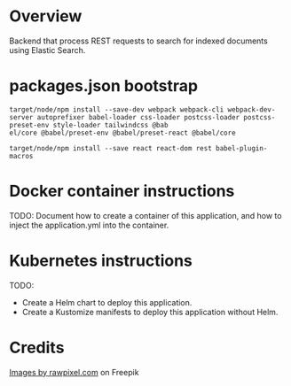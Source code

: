 # Overview

Backend that process REST requests to search for indexed documents using Elastic Search.

# packages.json bootstrap

```
target/node/npm install --save-dev webpack webpack-cli webpack-dev-server autoprefixer babel-loader css-loader postcss-loader postcss-preset-env style-loader tailwindcss @bab
el/core @babel/preset-env @babel/preset-react @babel/core

target/node/npm install --save react react-dom rest babel-plugin-macros
```

# Docker container instructions

TODO: Document how to create a container of this application, and how to inject the application.yml into the container.

# Kubernetes instructions

TODO:
* Create a Helm chart to deploy this application.
* Create a Kustomize manifests to deploy this application without Helm.


# Credits
[Images by rawpixel.com](https://www.freepik.com/free-vector/illustration-folder-icon_2606506.htm#query=file%20logo&position=8&from_view=keyword&track=ais&uuid=c6506417-c091-447c-8422-1117af6a00cd) on Freepik
